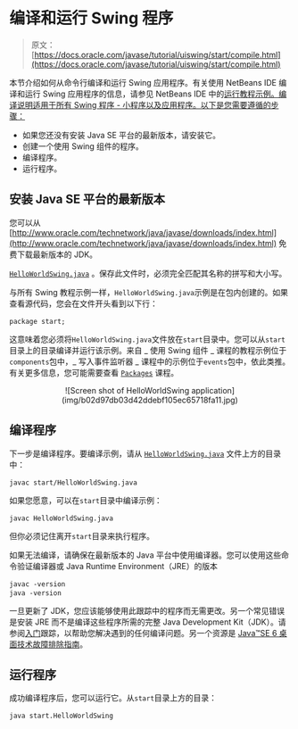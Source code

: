 # 编译和运行 Swing 程序

> 原文： [https://docs.oracle.com/javase/tutorial/uiswing/start/compile.html](https://docs.oracle.com/javase/tutorial/uiswing/start/compile.html)

本节介绍如何从命令行编译和运行 Swing 应用程序。有关使用 NetBeans IDE 编译和运行 Swing 应用程序的信息，请参见 NetBeans IDE 中的[运行教程示例。编译说明适用于所有 Swing 程序 - 小程序以及应用程序。以下是您需要遵循的步骤：](../../information/examples.html)

*   如果您还没有安装 Java SE 平台的最新版本，请安装它。
*   创建一个使用 Swing 组件的程序。
*   编译程序。
*   运行程序。

## 安装 Java SE 平台的最新版本

您可以从 [http://www.oracle.com/technetwork/java/javase/downloads/index.html](http://www.oracle.com/technetwork/java/javase/downloads/index.html) 免费下载最新版本的 JDK。

 [`HelloWorldSwing.java`](../examples/start/HelloWorldSwingProject/src/start/HelloWorldSwing.java) 。保存此文件时，必须完全匹配其名称的拼写和大小写。

与所有 Swing 教程示例一样，`HelloWorldSwing.java`示例是在包内创建的。如果查看源代码，您会在文件开头看到以下行：

```
package start;

```

这意味着您必须将`HelloWorldSwing.java`文件放在`start`目录中。您可以从`start`目录上的目录编译并运行该示例。来自 _ 使用 Swing 组件 _ 课程的教程示例位于`components`包中，_ 写入事件监听器 _ 课程中的示例位于`events`包中，依此类推。有关更多信息，您可能需要查看 [`Packages`](../../java/package/index.html) 课程。

<center>![Screen shot of HelloWorldSwing application](img/b02d97db03d42ddebf105ec65718fa11.jpg)</center>

## 编译程序

下一步是编译程序。要编译示例，请从 [`HelloWorldSwing.java`](../examples/start/HelloWorldSwingProject/src/start/HelloWorldSwing.java) 文件上方的目录中：

```
javac start/HelloWorldSwing.java

```

如果您愿意，可以在`start`目录中编译示例：

```
javac HelloWorldSwing.java

```

但你必须记住离开`start`目录来执行程序。

如果无法编译，请确保在最新版本的 Java 平台中使用编译器。您可以使用这些命令验证编译器或 Java Runtime Environment（JRE）的版本

```
javac -version
java -version

```

一旦更新了 JDK，您应该能够使用此跟踪中的程序而无需更改。另一个常见错误是安装 JRE 而不是编译这些程序所需的完整 Java Development Kit（JDK）。请参阅[入门](../../getStarted/index.html)跟踪，以帮助您解决遇到的任何编译问题。另一个资源是 [Java™SE 6 桌面技术故障排除指南](http://www.oracle.com/technetwork/java/javase/index-142560.html)。

## 运行程序

成功编译程序后，您可以运行它。从`start`目录上方的目录：

```
java start.HelloWorldSwing

```